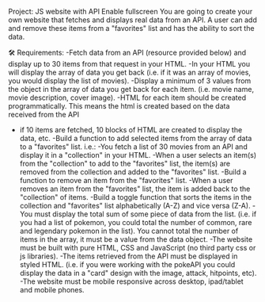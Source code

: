 Project: JS website with API
Enable fullscreen
You are going to create your own website that fetches and displays real data from an API. A user can add and remove these items from a "favorites" list and has the ability to sort the data.


🛠 Requirements:
-Fetch data from an API (resource provided below) and display up to 30 items from that request in your HTML.
-In your HTML you will display the array of data you get back (i.e. if it was an array of movies, you would display the list of movies).
-Display a minimum of 3 values from the object in the array of data you get back for each item. (i.e. movie name, movie description, cover image).
-HTML for each item should be created programmatically. This means the html is created  based on the data received from the API 
- if 10 items are fetched, 10 blocks of HTML are created to display the data, etc.
-Build a function to add selected items from the array of data to a "favorites" list. i.e.:
-You fetch a list of 30 movies from an API and display it in a "collection" in your HTML.
-When a user selects an item(s) from the "collection" to add to the "favorites" list, the item(s) are removed from the collection and added to the "favorites" list.
-Build a function to remove an item from the "favorites" list.
-When a user removes an item from the "favorites" list, the item is added back to the "collection" of items.
-Build a toggle function that sorts the items in the collection and "favorites" list alphabetically (A-Z) and vice versa (Z-A).
-You must display the total sum of some piece of data from the list. (i.e. if you had a list of pokemon, you could total the number of common, rare and legendary pokemon in the list). You cannot total the number of items in the array, it must be a value from the data object.
-The website must be built with pure HTML, CSS and JavaScript (no third party css or js libraries).
-The items retrieved from the API must be displayed in styled HTML. (i.e. if you were working with the pokeAPI you could display the data in a "card" design with the image, attack, hitpoints, etc).
-The website must be mobile responsive across desktop, ipad/tablet and mobile phones.